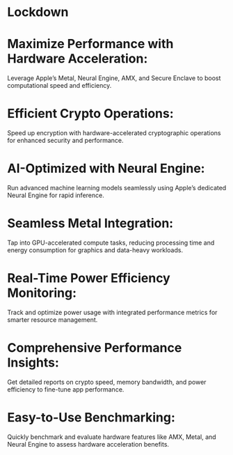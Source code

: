 # Lockdown

#	Maximize Performance with Hardware Acceleration: 
Leverage Apple’s Metal, Neural Engine, AMX, and Secure Enclave to boost computational speed and efficiency.
	
 #	Efficient Crypto Operations: 
Speed up encryption with hardware-accelerated cryptographic operations for enhanced security and performance.

 #	AI-Optimized with Neural Engine:
Run advanced machine learning models seamlessly using Apple’s dedicated Neural Engine for rapid inference.
	
 #	Seamless Metal Integration:
Tap into GPU-accelerated compute tasks, reducing processing time and energy consumption for graphics and data-heavy workloads.
	
 #	Real-Time Power Efficiency Monitoring: 
Track and optimize power usage with integrated performance metrics for smarter resource management.
	
 #	Comprehensive Performance Insights: 
Get detailed reports on crypto speed, memory bandwidth, and power efficiency to fine-tune app performance.
	
 # Easy-to-Use Benchmarking:
Quickly benchmark and evaluate hardware features like AMX, Metal, and Neural Engine to assess hardware acceleration benefits.
